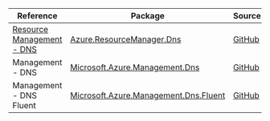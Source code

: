 | Reference | Package | Source |
|---|---|---|
|[Resource Management - DNS](resourcemanager.dns-readme.md)|[Azure.ResourceManager.Dns](https://www.nuget.org/packages/Azure.ResourceManager.Dns)|[GitHub](https://github.com/Azure/azure-sdk-for-net/blob/main/sdk/dns/Azure.ResourceManager.Dns)|
|Management - DNS|[Microsoft.Azure.Management.Dns](https://www.nuget.org/packages/Microsoft.Azure.Management.Dns)|[GitHub](https://github.com/Azure/azure-sdk-for-net/blob/main/)|
|Management - DNS Fluent|[Microsoft.Azure.Management.Dns.Fluent](https://www.nuget.org/packages/Microsoft.Azure.Management.Dns.Fluent)|[GitHub](https://github.com/Azure/azure-sdk-for-net/blob/main/)|
